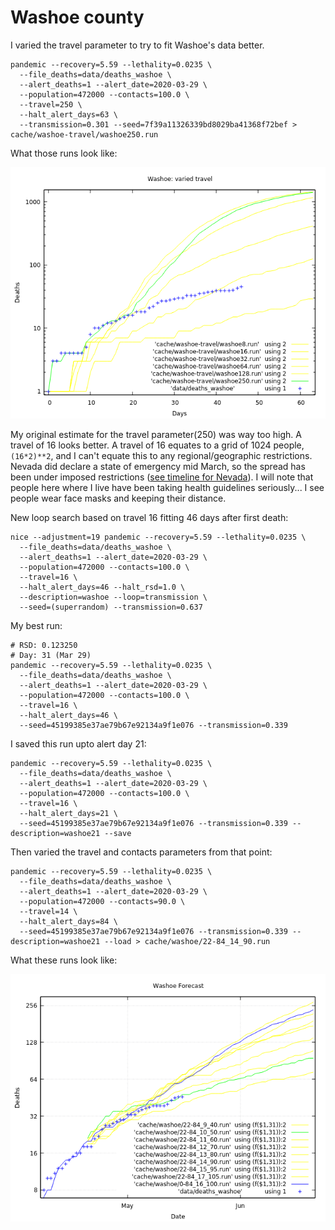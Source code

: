 # Washoe county

I varied the travel parameter to try to fit Washoe's data better.

```fish
pandemic --recovery=5.59 --lethality=0.0235 \
  --file_deaths=data/deaths_washoe \
  --alert_deaths=1 --alert_date=2020-03-29 \
  --population=472000 --contacts=100.0 \
  --travel=250 \
  --halt_alert_days=63 \
  --transmission=0.301 --seed=7f39a11326339bd8029ba41368f72bef > cache/washoe-travel/washoe250.run
```

What those runs look like:

![Washoe county varied travels](img/washoe_travels.png)

My original estimate for the travel parameter(250) was way too high.
A travel of 16 looks better.
A travel of 16 equates to a grid of 1024 people, `(16*2)**2`, and
I can't equate this to any regional/geographic restrictions.
Nevada did declare a state of emergency mid March, so
the spread has been under imposed restrictions
([see timeline for Nevada](https://en.wikipedia.org/wiki/COVID-19_pandemic_in_Nevada#Timeline)).
I will note that people here where I live have been taking health guidelines seriously...
I see people wear face masks and keeping their distance.


New loop search based on travel 16 fitting 46 days after first death:

```fish
nice --adjustment=19 pandemic --recovery=5.59 --lethality=0.0235 \
  --file_deaths=data/deaths_washoe \
  --alert_deaths=1 --alert_date=2020-03-29 \
  --population=472000 --contacts=100.0 \
  --travel=16 \
  --halt_alert_days=46 --halt_rsd=1.0 \
  --description=washoe --loop=transmission \
  --seed=(superrandom) --transmission=0.637
```

My best run:

```fish
# RSD: 0.123250
# Day: 31 (Mar 29)
pandemic --recovery=5.59 --lethality=0.0235 \
  --file_deaths=data/deaths_washoe \
  --alert_deaths=1 --alert_date=2020-03-29 \
  --population=472000 --contacts=100.0 \
  --travel=16 \
  --halt_alert_days=46 \
  --seed=45199385e37ae79b67e92134a9f1e076 --transmission=0.339
```

I saved this run upto alert day 21:

```fish
pandemic --recovery=5.59 --lethality=0.0235 \
  --file_deaths=data/deaths_washoe \
  --alert_deaths=1 --alert_date=2020-03-29 \
  --population=472000 --contacts=100.0 \
  --travel=16 \
  --halt_alert_days=21 \
  --seed=45199385e37ae79b67e92134a9f1e076 --transmission=0.339 --description=washoe21 --save
```

Then varied the travel and contacts parameters from that point:

```fish
pandemic --recovery=5.59 --lethality=0.0235 \
  --file_deaths=data/deaths_washoe \
  --alert_deaths=1 --alert_date=2020-03-29 \
  --population=472000 --contacts=90.0 \
  --travel=14 \
  --halt_alert_days=84 \
  --seed=45199385e37ae79b67e92134a9f1e076 --transmission=0.339 --description=washoe21 --load > cache/washoe/22-84_14_90.run
```

What these runs look like:

![Washoe Forecast](img/washoe_forecast.png)
